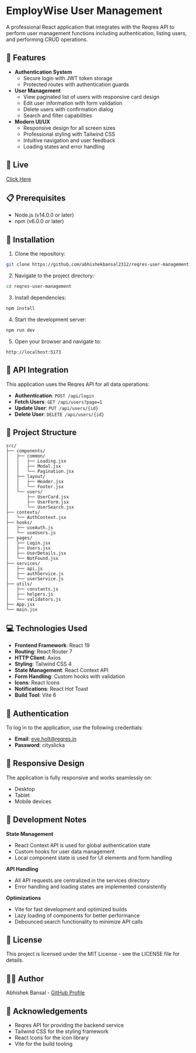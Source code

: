 # EmployWise User Management

A professional React application that integrates with the Reqres API to perform user management functions including authentication, listing users, and performing CRUD operations.

## 🌟 Features

- **Authentication System**
  - Secure login with JWT token storage
  - Protected routes with authentication guards
- **User Management**
  - View paginated list of users with responsive card design
  - Edit user information with form validation
  - Delete users with confirmation dialog
  - Search and filter capabilities
- **Modern UI/UX**
  - Responsive design for all screen sizes
  - Professional styling with Tailwind CSS
  - Intuitive navigation and user feedback
  - Loading states and error handling

## 🚀 Live

[Click Here](https://reqres-user-management-alpha.vercel.app)

## 📋 Prerequisites

- Node.js (v14.0.0 or later)
- npm (v6.0.0 or later)

## 🔧 Installation

1. Clone the repository:

```bash
git clone https://github.com/abhishekbansal2312/reqres-user-management.git
```

2. Navigate to the project directory:

```bash
cd reqres-user-management
```

3. Install dependencies:

```bash
npm install
```

4. Start the development server:

```bash
npm run dev
```

5. Open your browser and navigate to:

```
http://localhost:5173
```

## 🔑 API Integration

This application uses the Reqres API for all data operations:

- **Authentication**: `POST /api/login`
- **Fetch Users**: `GET /api/users?page=1`
- **Update User**: `PUT /api/users/{id}`
- **Delete User**: `DELETE /api/users/{id}`

## 📁 Project Structure

```
src/
├── components/
│   ├── common/
│   │   ├── Loading.jsx
│   │   ├── Modal.jsx
│   │   └── Pagination.jsx
│   ├── layout/
│   │   ├── Header.jsx
│   │   └── Footer.jsx
│   └── users/
│       ├── UserCard.jsx
│       ├── UserForm.jsx
│       └── UserSearch.jsx
├── contexts/
│   └── AuthContext.jsx
├── hooks/
│   ├── useAuth.js
│   └── useUsers.js
├── pages/
│   ├── Login.jsx
│   ├── Users.jsx
│   ├── UserDetails.jsx
│   └── NotFound.jsx
├── services/
│   ├── api.js
│   ├── authService.js
│   └── userService.js
├── utils/
│   ├── constants.js
│   ├── helpers.js
│   └── validators.js
├── App.jsx
└── main.jsx
```

## 💻 Technologies Used

- **Frontend Framework**: React 19
- **Routing**: React Router 7
- **HTTP Client**: Axios
- **Styling**: Tailwind CSS 4
- **State Management**: React Context API
- **Form Handling**: Custom hooks with validation
- **Icons**: React Icons
- **Notifications**: React Hot Toast
- **Build Tool**: Vite 6

## 🔐 Authentication

To log in to the application, use the following credentials:

- **Email**: eve.holt@reqres.in
- **Password**: cityslicka

## 📱 Responsive Design

The application is fully responsive and works seamlessly on:

- Desktop
- Tablet
- Mobile devices

## 📝 Development Notes

**State Management**

- React Context API is used for global authentication state
- Custom hooks for user data management
- Local component state is used for UI elements and form handling

**API Handling**

- All API requests are centralized in the services directory
- Error handling and loading states are implemented consistently

**Optimizations**

- Vite for fast development and optimized builds
- Lazy loading of components for better performance
- Debounced search functionality to minimize API calls

## 📜 License

This project is licensed under the MIT License - see the LICENSE file for details.

## 👨‍💻 Author

Abhishek Bansal - [GitHub Profile](https://github.com/abhishekbansal2312)

## 🙏 Acknowledgements

- Reqres API for providing the backend service
- Tailwind CSS for the styling framework
- React Icons for the icon library
- Vite for the build tooling
